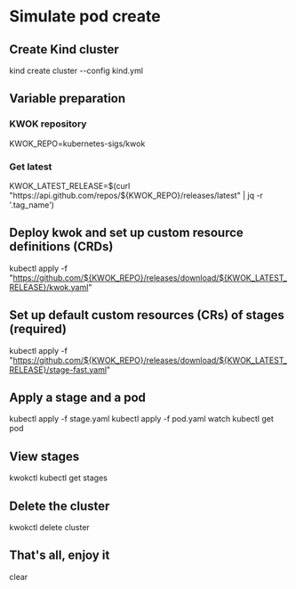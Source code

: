 # Simulate pod create

## Create Kind cluster
kind create cluster --config kind.yml

## Variable preparation

### KWOK repository
KWOK_REPO=kubernetes-sigs/kwok

### Get latest
KWOK_LATEST_RELEASE=$(curl "https://api.github.com/repos/${KWOK_REPO}/releases/latest" | jq -r '.tag_name')

## Deploy kwok and set up custom resource definitions (CRDs)
kubectl apply -f "https://github.com/${KWOK_REPO}/releases/download/${KWOK_LATEST_RELEASE}/kwok.yaml"

## Set up default custom resources (CRs) of stages (required) 
kubectl apply -f "https://github.com/${KWOK_REPO}/releases/download/${KWOK_LATEST_RELEASE}/stage-fast.yaml"

## Apply a stage and a pod
kubectl apply -f stage.yaml
kubectl apply -f pod.yaml
watch kubectl get pod

## View stages
kwokctl kubectl get stages

## Delete the cluster
kwokctl delete cluster

## That's all, enjoy it
clear
